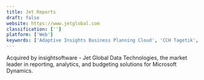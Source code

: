 ```yaml
---
title: Jet Reports
draft: false 
website: https://www.jetglobal.com
classification: ['']
platform: ['Web']
keywords: ['Adaptive Insights Business Planning Cloud', 'CCH Tagetik', 'Domo', 'Dundas BI', 'Host Analytics', 'Hubble', 'IBM Planning Analytics', 'InsightSquared', 'Jedox', 'Oracle Hyperion Planning', 'Prophix Software', 'SAP Analytics Cloud', 'Salesforce Analytics', 'Sisense', 'Solver BI360', 'Spreadsheet Server', 'TIBCO Spotfire', 'Tableau Desktop', 'Tableau Online', 'Vena', 'Zoho Analytics']
---
```

Acquired by insightsoftware - Jet Global Data Technologies, the market leader in reporting, analytics, and budgeting solutions for Microsoft Dynamics.